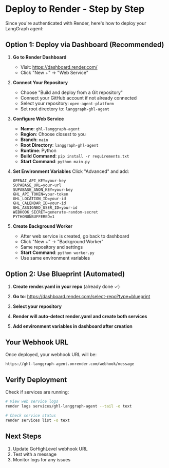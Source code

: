 # Deploy to Render - Step by Step

Since you're authenticated with Render, here's how to deploy your LangGraph agent:

## Option 1: Deploy via Dashboard (Recommended)

1. **Go to Render Dashboard**
   - Visit: https://dashboard.render.com/
   - Click "New +" → "Web Service"

2. **Connect Your Repository**
   - Choose "Build and deploy from a Git repository"
   - Connect your GitHub account if not already connected
   - Select your repository: `open-agent-platform`
   - Set root directory to: `langgraph-ghl-agent`

3. **Configure Web Service**
   - **Name**: `ghl-langgraph-agent`
   - **Region**: Choose closest to you
   - **Branch**: `main`
   - **Root Directory**: `langgraph-ghl-agent`
   - **Runtime**: Python
   - **Build Command**: `pip install -r requirements.txt`
   - **Start Command**: `python main.py`

4. **Set Environment Variables**
   Click "Advanced" and add:
   ```
   OPENAI_API_KEY=your-key
   SUPABASE_URL=your-url
   SUPABASE_ANON_KEY=your-key
   GHL_API_TOKEN=your-token
   GHL_LOCATION_ID=your-id
   GHL_CALENDAR_ID=your-id
   GHL_ASSIGNED_USER_ID=your-id
   WEBHOOK_SECRET=generate-random-secret
   PYTHONUNBUFFERED=1
   ```

5. **Create Background Worker**
   - After web service is created, go back to dashboard
   - Click "New +" → "Background Worker"
   - Same repository and settings
   - **Start Command**: `python worker.py`
   - Use same environment variables

## Option 2: Use Blueprint (Automated)

1. **Create render.yaml in your repo** (already done ✓)

2. **Go to**: https://dashboard.render.com/select-repo?type=blueprint

3. **Select your repository**

4. **Render will auto-detect render.yaml and create both services**

5. **Add environment variables in dashboard after creation**

## Your Webhook URL

Once deployed, your webhook URL will be:
```
https://ghl-langgraph-agent.onrender.com/webhook/message
```

## Verify Deployment

Check if services are running:
```bash
# View web service logs
render logs services/ghl-langgraph-agent --tail -o text

# Check service status
render services list -o text
```

## Next Steps

1. Update GoHighLevel webhook URL
2. Test with a message
3. Monitor logs for any issues